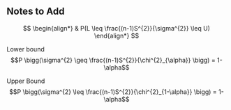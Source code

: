 ## Notes to Add

$$
\begin{align*} 
& P(L \leq \frac{(n-1)S^{2}}{\sigma^{2}} \leq U)
\end{align*}
$$

Lower bound
$$P \bigg(\sigma^{2} \geq \frac{(n-1)S^{2}}{\chi^{2}_{\alpha}} \bigg) = 1- \alpha$$

Upper Bound
$$P \bigg(\sigma^{2} \leq \frac{(n-1)S^{2}}{\chi^{2}_{1-\alpha}} \bigg) = 1- \alpha$$